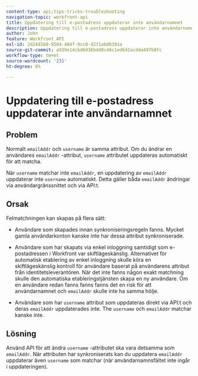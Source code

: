 ```yaml
---
content-type: api;tips-tricks-troubleshooting
navigation-topic: workfront-api
title: Uppdatering till e-postadress uppdaterar inte användarnamnet
description: Uppdatering till e-postadress uppdaterar inte användarnamnet
author: John
feature: Workfront API
exl-id: 2d24d1b8-9504-484f-9cc0-d2f1abd6391a
source-git-commit: a939e14cbd6936bdd0c46c1ed641acdda497b8fc
workflow-type: tm+mt
source-wordcount: '231'
ht-degree: 0%

---
```



# Uppdatering till e-postadress uppdaterar inte användarnamnet

## Problem

Normalt `emailAddr` och `username` är samma attribut. Om du ändrar en användares `emailAddr` -attribut, `username` attributet uppdateras automatiskt för att matcha.

När `username` matchar inte `emailAddr`, en uppdatering av `emailAddr` uppdaterar inte `username` automatiskt. Detta gäller båda `emailAddr` ändringar via användargränssnittet och via API:t.

## Orsak

Felmatchningen kan skapas på flera sätt:

* Användare som skapades innan synkroniseringsregeln fanns. Mycket gamla användarkonton kanske inte har dessa attribut synkroniserade.

* Användare som har skapats via enkel inloggning samtidigt som e-postadressen i Workfront var skiftlägeskänslig. Alternativet för automatisk etablering av enkel inloggning skulle köra en skiftlägeskänslig kontroll för användare baserat på användarens attribut från identitetsleverantören. När det inte fanns någon exakt matchning skulle den automatiska etableringstjänsten skapa en ny användare. Om en användare redan fanns fanns fanns det en risk för att användarnamnet och `emailAddr` skulle inte ha samma hölje.

* Användare som har `username` attribut som uppdateras direkt via API:t och deras `emailAddr` uppdaterades inte. The `username` och `emailAddr` matchar kanske inte.

## Lösning

Använd API för att ändra `username` -attributet ska vara detsamma som `emailAddr`. När attributen har synkroniserats kan du uppdatera `emailAddr` uppdaterar även `username` som matchar (när användarnamnsfältet inte ingår i uppdateringen).
